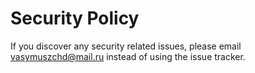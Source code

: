 # Security Policy

If you discover any security related issues, please email vasymuszchd@mail.ru instead of using the issue tracker.
